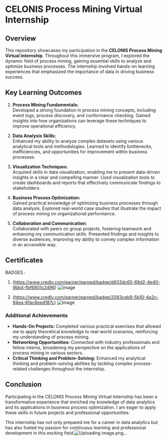 # CELONIS Process Mining Virtual Internship

## Overview
This repository showcases my participation in the **CELONIS Process Mining Virtual Internship**. Throughout this immersive program, I explored the dynamic field of process mining, gaining essential skills to analyze and optimize business processes. The internship involved hands-on learning experiences that emphasized the importance of data in driving business success.

## Key Learning Outcomes
1. **Process Mining Fundamentals:**  
   Developed a strong foundation in process mining concepts, including event logs, process discovery, and conformance checking. Gained insights into how organizations can leverage these techniques to improve operational efficiency.

2. **Data Analysis Skills:**  
   Enhanced my ability to analyze complex datasets using various analytical tools and methodologies. Learned to identify bottlenecks, inefficiencies, and opportunities for improvement within business processes.

3. **Visualization Techniques:**  
   Acquired skills in data visualization, enabling me to present data-driven insights in a clear and compelling manner. Used visualization tools to create dashboards and reports that effectively communicate findings to stakeholders.

4. **Business Process Optimization:**  
   Gained practical knowledge of optimizing business processes through data analysis. Explored real-world case studies that illustrate the impact of process mining on organizational performance.

5. **Collaboration and Communication:**  
   Collaborated with peers on group projects, fostering teamwork and enhancing my communication skills. Presented findings and insights to diverse audiences, improving my ability to convey complex information in an accessible way.

## Certificates
BADGES : 
1. (https://www.credly.com/earner/earned/badge/d633dc65-69d2-4e40-9bb4-fbf6801c2496)
![image](https://github.com/user-attachments/assets/ee1a3f0c-11dc-4cf5-8f5c-cd21718fab4c) 

2. (https://www.credly.com/earner/earned/badge/2093ceb8-5b10-4a2c-94ea-6fac6eed187c)
![image](https://github.com/user-attachments/assets/ea6a5284-629a-43e1-b7fc-668d22275b83) 
 
 

### Additional Achievements
- **Hands-On Projects:** Completed various practical exercises that allowed me to apply theoretical knowledge to real-world scenarios, reinforcing my understanding of process mining.
- **Networking Opportunities:** Connected with industry professionals and fellow interns, broadening my perspective on the applications of process mining in various sectors.
- **Critical Thinking and Problem-Solving:** Enhanced my analytical thinking and problem-solving abilities by tackling complex process-related challenges throughout the internship.

## Conclusion
Participating in the CELONIS Process Mining Virtual Internship has been a transformative experience that enriched my knowledge of data analytics and its applications in business process optimization. I am eager to apply these skills in future projects and professional opportunities.

This internship has not only prepared me for a career in data analytics but has also fueled my passion for continuous learning and professional development in this exciting field.![Uploading image.png…]()
